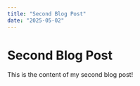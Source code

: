 ```yaml
---
title: "Second Blog Post"
date: "2025-05-02"
---
```


# Second Blog Post

This is the content of my second blog post!
